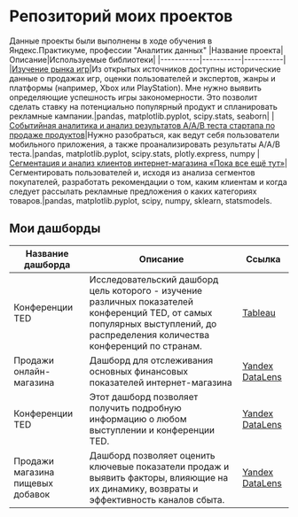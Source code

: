 # Репозиторий моих проектов
Данные проекты были выполнены в ходе обучения в Яндекс.Практикуме, профессии "Аналитик данных"
|Название проекта|Описание|Используемые библиотеки|
|-----------|-----------|-----------|
|[Изучение рынка игр](https://github.com/Let-5-go/practicum_projects/tree/main/game_market)|Из открытых источников доступны исторические данные о продажах игр, оценки пользователей и экспертов, жанры и платформы (например, Xbox или PlayStation). Мне нужно выявить определяющие успешность игры закономерности. Это позволит сделать ставку на потенциально популярный продукт и спланировать рекламные кампании.|pandas, matplotlib.pyplot, scipy.stats, seaborn|
|[Событийная аналитика и анализ результатов A/A/B теста стартапа по продаже продуктов](https://github.com/Let-5-go/practicum_projects/tree/main/food_store)|Нужно разобраться, как ведут себя пользователи мобильного приложения, а также проанализировать результаты A/A/B теста.|pandas, matplotlib.pyplot, scipy.stats, plotly.express, numpy
|[Сегментация и анализ клиентов интернет-магазина «Пока все ещё тут»](https://github.com/Let-5-go/practicum_projects/tree/main/e-commerce)|Сегментировать пользователей и, исходя из анализа сегментов покупателей, разработать рекомендации о том, каким клиентам и когда следует рассылать рекламные предложения о каких категориях товаров.|pandas, matplotlib.pyplot, scipy, numpy, sklearn, statsmodels.
## Мои дашборды
|Название дашборда|Описание|Ссылка|
|-----------|-----------|-----------|
|Конференции TED|Исследовательский дашборд цель которого - изучение различных показателей конференций TED, от самых популярных выступлений, до распределения количества конференций по странам.|[Tableau](https://public.tableau.com/app/profile/.47251859/viz/_17340250567280/TED)|
|Продажи онлайн-магазина|Дашборд для отслеживания основных финансовых показателей интернет-магазина|[Yandex DataLens](https://datalens.yandex/nshnj3x8uqi29)|
|Конференции TED|Этот дашборд позволяет получить подробную информацию о любом выступлении и конференции TED.|[Yandex DataLens](https://datalens.yandex/tz2rimmdh8iaf)|
|Продажи магазина пищевых добавок|Дашборд позволяет оценить ключевые показатели продаж и выявить факторы, влияющие на их динамику, возвраты и эффективность каналов сбыта.|[Yandex DataLens](https://datalens.yandex/zciwwhy5heaml)|
